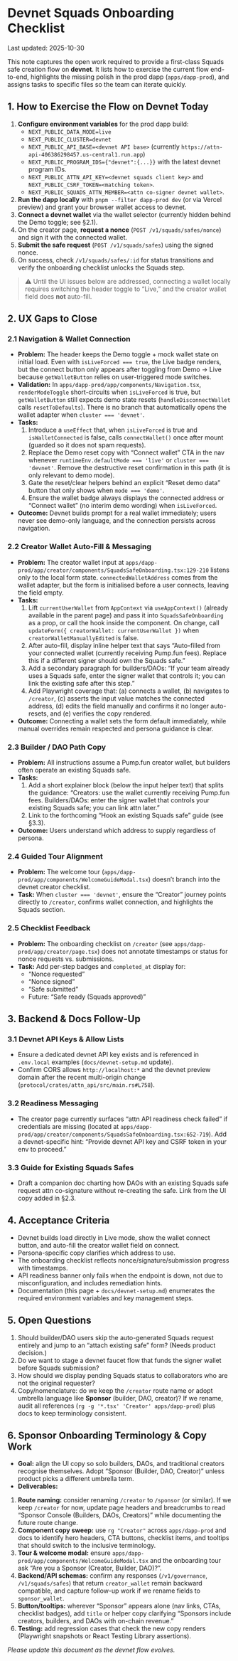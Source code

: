 # Devnet Squads Onboarding Checklist

Last updated: 2025-10-30

This note captures the open work required to provide a first-class Squads safe creation flow on **devnet**. It lists how to exercise the current flow end-to-end, highlights the missing polish in the prod dapp (`apps/dapp-prod`), and assigns tasks to specific files so the team can iterate quickly.

## 1. How to Exercise the Flow on Devnet Today

1. **Configure environment variables** for the prod dapp build:
   - `NEXT_PUBLIC_DATA_MODE=live`
   - `NEXT_PUBLIC_CLUSTER=devnet`
   - `NEXT_PUBLIC_API_BASE=<devnet API base>` (currently `https://attn-api-406386298457.us-central1.run.app`)
   - `NEXT_PUBLIC_PROGRAM_IDS={"devnet":{...}}` with the latest devnet program IDs.
   - `NEXT_PUBLIC_ATTN_API_KEY=<devnet squads client key>` and `NEXT_PUBLIC_CSRF_TOKEN=<matching token>`.
   - `NEXT_PUBLIC_SQUADS_ATTN_MEMBER=<attn co-signer devnet wallet>`.
2. **Run the dapp locally** with `pnpm --filter dapp-prod dev` (or via Vercel preview) and grant your browser wallet access to devnet.
3. **Connect a devnet wallet** via the wallet selector (currently hidden behind the Demo toggle; see §2.1).
4. On the creator page, **request a nonce** (`POST /v1/squads/safes/nonce`) and sign it with the connected wallet.
5. **Submit the safe request** (`POST /v1/squads/safes`) using the signed nonce.
6. On success, check `/v1/squads/safes/:id` for status transitions and verify the onboarding checklist unlocks the Squads step.

> ⚠️ Until the UI issues below are addressed, connecting a wallet locally requires switching the header toggle to “Live,” and the creator wallet field does **not** auto-fill.

## 2. UX Gaps to Close

### 2.1 Navigation & Wallet Connection
- **Problem:** The header keeps the Demo toggle + mock wallet state on initial load. Even with `isLiveForced === true`, the Live badge renders, but the connect button only appears after toggling from Demo → Live because `getWalletButton` relies on user-triggered mode switches.
- **Validation:** In `apps/dapp-prod/app/components/Navigation.tsx`, `renderModeToggle` short-circuits when `isLiveForced` is true, but `getWalletButton` still expects demo state resets (`handleDisconnectWallet` calls `resetToDefaults`). There is no branch that automatically opens the wallet adapter when `cluster === 'devnet'`.
- **Tasks:**
  1. Introduce a `useEffect` that, when `isLiveForced` is true and `isWalletConnected` is false, calls `connectWallet()` once after mount (guarded so it does not spam requests).
  2. Replace the Demo reset copy with “Connect wallet” CTA in the nav whenever `runtimeEnv.defaultMode === 'live'` or `cluster === 'devnet'`. Remove the destructive reset confirmation in this path (it is only relevant to demo mode).
  3. Gate the reset/clear helpers behind an explicit “Reset demo data” button that only shows when `mode === 'demo'`.
  4. Ensure the wallet badge always displays the connected address or “Connect wallet” (no interim demo wording) when `isLiveForced`.
- **Outcome:** Devnet builds prompt for a real wallet immediately; users never see demo-only language, and the connection persists across navigation.

### 2.2 Creator Wallet Auto-Fill & Messaging
- **Problem:** The creator wallet input at `apps/dapp-prod/app/creator/components/SquadsSafeOnboarding.tsx:129-210` listens only to the local form state. `connectedWalletAddress` comes from the wallet adapter, but the form is initialised before a user connects, leaving the field empty.
- **Tasks:**
  1. Lift `currentUserWallet` from `AppContext` via `useAppContext()` (already available in the parent page) and pass it into `SquadsSafeOnboarding` as a prop, or call the hook inside the component. On change, call `updateForm({ creatorWallet: currentUserWallet })` when `creatorWalletManuallyEdited` is false.
  2. After auto-fill, display inline helper text that says “Auto-filled from your connected wallet (currently receiving Pump.fun fees). Replace this if a different signer should own the Squads safe.”
  3. Add a secondary paragraph for builders/DAOs: “If your team already uses a Squads safe, enter the signer wallet that controls it; you can link the existing safe after this step.”
  4. Add Playwright coverage that: (a) connects a wallet, (b) navigates to `/creator`, (c) asserts the input value matches the connected address, (d) edits the field manually and confirms it no longer auto-resets, and (e) verifies the copy rendered.
- **Outcome:** Connecting a wallet sets the form default immediately, while manual overrides remain respected and persona guidance is clear.

### 2.3 Builder / DAO Path Copy
- **Problem:** All instructions assume a Pump.fun creator wallet, but builders often operate an existing Squads safe.
- **Tasks:**
  1. Add a short explainer block (below the input helper text) that splits the guidance: “Creators: use the wallet currently receiving Pump.fun fees. Builders/DAOs: enter the signer wallet that controls your existing Squads safe; you can link attn later.”
  2. Link to the forthcoming “Hook an existing Squads safe” guide (see §3.3).
- **Outcome:** Users understand which address to supply regardless of persona.

### 2.4 Guided Tour Alignment
- **Problem:** The welcome tour (`apps/dapp-prod/app/components/WelcomeGuideModal.tsx`) doesn’t branch into the devnet creator checklist.
- **Task:** When `cluster === 'devnet'`, ensure the “Creator” journey points directly to `/creator`, confirms wallet connection, and highlights the Squads section.

### 2.5 Checklist Feedback
- **Problem:** The onboarding checklist on `/creator` (see `apps/dapp-prod/app/creator/page.tsx`) does not annotate timestamps or status for nonce requests vs. submissions.
- **Task:** Add per-step badges and `completed_at` display for:
  - “Nonce requested”
  - “Nonce signed”
  - “Safe submitted”
  - Future: “Safe ready (Squads approved)”

## 3. Backend & Docs Follow-Up

### 3.1 Devnet API Keys & Allow Lists
- Ensure a dedicated devnet API key exists and is referenced in `.env.local` examples (`docs/devnet-setup.md` update).
- Confirm CORS allows `http://localhost:*` and the devnet preview domain after the recent multi-origin change (`protocol/crates/attn_api/src/main.rs#L758`).

### 3.2 Readiness Messaging
- The creator page currently surfaces “attn API readiness check failed” if credentials are missing (located at `apps/dapp-prod/app/creator/components/SquadsSafeOnboarding.tsx:652-719`). Add a devnet-specific hint: “Provide devnet API key and CSRF token in your env to proceed.”

### 3.3 Guide for Existing Squads Safes
- Draft a companion doc charting how DAOs with an existing Squads safe request attn co-signature without re-creating the safe. Link from the UI copy added in §2.3.

## 4. Acceptance Criteria

- Devnet builds load directly in Live mode, show the wallet connect button, and auto-fill the creator wallet field on connect.
- Persona-specific copy clarifies which address to use.
- The onboarding checklist reflects nonce/signature/submission progress with timestamps.
- API readiness banner only fails when the endpoint is down, not due to misconfiguration, and includes remediation hints.
- Documentation (this page + `docs/devnet-setup.md`) enumerates the required environment variables and key management steps.

## 5. Open Questions

1. Should builder/DAO users skip the auto-generated Squads request entirely and jump to an “attach existing safe” form? (Needs product decision.)
2. Do we want to stage a devnet faucet flow that funds the signer wallet before Squads submission?
3. How should we display pending Squads status to collaborators who are not the original requester?
4. Copy/nomenclature: do we keep the `/creator` route name or adopt umbrella language like **Sponsor** (builder, DAO, creator)? If we rename, audit all references (`rg -g '*.tsx' 'Creator' apps/dapp-prod`) plus docs to keep terminology consistent.

## 6. Sponsor Onboarding Terminology & Copy Work

- **Goal:** align the UI copy so solo builders, DAOs, and traditional creators recognise themselves. Adopt “Sponsor (Builder, DAO, Creator)” unless product picks a different umbrella term.
- **Deliverables:**
 1. **Route naming:** consider renaming `/creator` to `/sponsor` (or similar). If we keep `/creator` for now, update page headers and breadcrumbs to read “Sponsor Console (Builders, DAOs, Creators)” while documenting the future route change.
 2. **Component copy sweep:** use `rg "Creator"` across `apps/dapp-prod` and docs to identify hero headers, CTA buttons, checklist items, and tooltips that should switch to the inclusive terminology.
 3. **Tour & welcome modal:** ensure `apps/dapp-prod/app/components/WelcomeGuideModal.tsx` and the onboarding tour ask “Are you a Sponsor (Creator, Builder, DAO)?”.
 4. **Backend/API schemas:** confirm any responses (`/v1/governance`, `/v1/squads/safes`) that return `creator_wallet` remain backward compatible, and capture follow-up work if we rename fields to `sponsor_wallet`.
  5. **Button/tooltips:** wherever “Sponsor” appears alone (nav links, CTAs, checklist badges), add `title` or helper copy clarifying “Sponsors include creators, builders, and DAOs with on-chain revenue.”
  6. **Testing:** add regression cases that check the new copy renders (Playwright snapshots or React Testing Library assertions).

_Please update this document as the devnet flow evolves._
